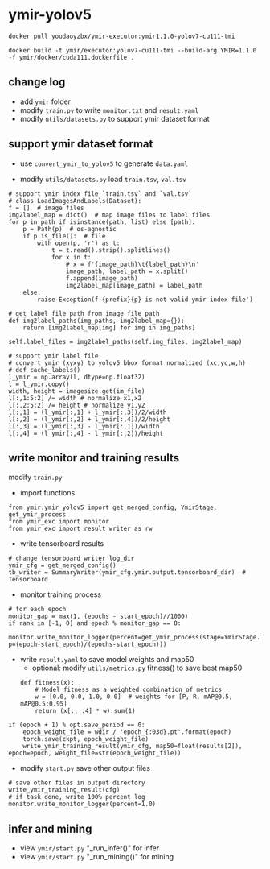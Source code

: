 # ymir-yolov5

```
docker pull youdaoyzbx/ymir-executor:ymir1.1.0-yolov7-cu111-tmi

docker build -t ymir/executor:yolov7-cu111-tmi --build-arg YMIR=1.1.0 -f ymir/docker/cuda111.dockerfile .
```


## change log
- add `ymir` folder
- modify `train.py` to write `monitor.txt` and `result.yaml`
- modify `utils/datasets.py` to support ymir dataset format


## support ymir dataset format
- use `convert_ymir_to_yolov5` to generate `data.yaml`

- modify `utils/datasets.py` load `train.tsv`, `val.tsv`
```
# support ymir index file `train.tsv` and `val.tsv`
# class LoadImagesAndLabels(Dataset):
f = []  # image files
img2label_map = dict()  # map image files to label files
for p in path if isinstance(path, list) else [path]:
    p = Path(p)  # os-agnostic
    if p.is_file():  # file
        with open(p, 'r') as t:
            t = t.read().strip().splitlines()
            for x in t:
                # x = f'{image_path}\t{label_path}\n'
                image_path, label_path = x.split()
                f.append(image_path)
                img2label_map[image_path] = label_path
    else:
        raise Exception(f'{prefix}{p} is not valid ymir index file')

# get label file path from image file path
def img2label_paths(img_paths, img2label_map={}):
    return [img2label_map[img] for img in img_paths]

self.label_files = img2label_paths(self.img_files, img2label_map)

# support ymir label file
# convert ymir (xyxy) to yolov5 bbox format normalized (xc,yc,w,h)
# def cache_labels()
l_ymir = np.array(l, dtype=np.float32)
l = l_ymir.copy()
width, height = imagesize.get(im_file)
l[:,1:5:2] /= width # normalize x1,x2
l[:,2:5:2] /= height # normalize y1,y2
l[:,1] = (l_ymir[:,1] + l_ymir[:,3])/2/width
l[:,2] = (l_ymir[:,2] + l_ymir[:,4])/2/height
l[:,3] = (l_ymir[:,3] - l_ymir[:,1])/width
l[:,4] = (l_ymir[:,4] - l_ymir[:,2])/height
```

## write monitor and training results

modify `train.py`
- import functions
```
from ymir.ymir_yolov5 import get_merged_config, YmirStage, get_ymir_process
from ymir_exc import monitor
from ymir_exc import result_writer as rw
```

- write tensorboard results
```
# change tensorboard writer log_dir
ymir_cfg = get_merged_config()
tb_writer = SummaryWriter(ymir_cfg.ymir.output.tensorboard_dir)  # Tensorboard
```

- monitor training process
```
# for each epoch
monitor_gap = max(1, (epochs - start_epoch)//1000)
if rank in [-1, 0] and epoch % monitor_gap == 0:
    monitor.write_monitor_logger(percent=get_ymir_process(stage=YmirStage.TASK, p=(epoch-start_epoch)/(epochs-start_epoch)))
```

- write `result.yaml` to save model weights and map50
    - optional: modify `utils/metrics.py` fitness() to save best map50
    ```
    def fitness(x):
        # Model fitness as a weighted combination of metrics
        w = [0.0, 0.0, 1.0, 0.0]  # weights for [P, R, mAP@0.5, mAP@0.5:0.95]
        return (x[:, :4] * w).sum(1)
    ```
```
if (epoch + 1) % opt.save_period == 0:
    epoch_weight_file = wdir / 'epoch_{:03d}.pt'.format(epoch)
    torch.save(ckpt, epoch_weight_file)
    write_ymir_training_result(ymir_cfg, map50=float(results[2]), epoch=epoch, weight_file=str(epoch_weight_file))
```

- modify `start.py` save other output files
```
# save other files in output directory
write_ymir_training_result(cfg)
# if task done, write 100% percent log
monitor.write_monitor_logger(percent=1.0)
```

## infer and mining
- view `ymir/start.py` "_run_infer()" for infer
- view `ymir/start.py` "_run_mining()" for mining
